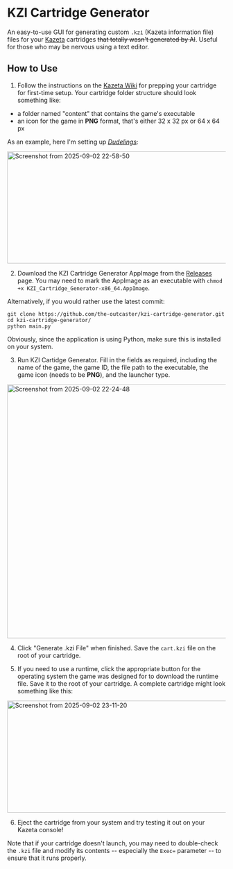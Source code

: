 # KZI Cartridge Generator
An easy-to-use GUI for generating custom `.kzi` (Kazeta information file) files for your [Kazeta](https://kazeta.org/) cartridges ~~that totally wasn't generated by AI~~. Useful for those who may be nervous using a text editor.

## How to Use
1. Follow the instructions on the [Kazeta Wiki](https://github.com/kazetaos/kazeta/wiki/Creating-Carts) for prepping your cartridge for first-time setup. Your cartridge folder structure should look something like:
- a folder named "content" that contains the game's executable
- an icon for the game in **PNG** format, that's either 32 x 32 px or 64 x 64 px

As an example, here I'm setting up [*Dudelings*](https://store.steampowered.com/app/1905160/Dudelings_Arcade_Sportsball/):

<img width="835" height="258" alt="Screenshot from 2025-09-02 22-58-50" src="https://github.com/user-attachments/assets/15e33f54-ab2f-4e18-923a-7310713ce6c8" />


2. Download the KZI Cartridge Generator AppImage from the [Releases](https://github.com/the-outcaster/kzi-cartridge-generator/releases) page. You may need to mark the AppImage as an executable with `chmod +x KZI_Cartridge_Generator-x86_64.AppImage`.

Alternatively, if you would rather use the latest commit:
```
git clone https://github.com/the-outcaster/kzi-cartridge-generator.git
cd kzi-cartridge-generator/
python main.py
```
Obviously, since the application is using Python, make sure this is installed on your system.

3. Run KZI Cartidge Generator. Fill in the fields as required, including the name of the game, the game ID, the file path to the executable, the game icon (needs to be **PNG**), and the launcher type. 
<img width="668" height="585" alt="Screenshot from 2025-09-02 22-24-48" src="https://github.com/user-attachments/assets/43654fbd-a8c8-44f2-97b4-6c83fde4d553" />


4. Click "Generate .kzi File" when finished. Save the `cart.kzi` file on the root of your cartridge.

5. If you need to use a runtime, click the appropriate button for the operating system the game was designed for to download the runtime file. Save it to the root of your cartridge. A complete cartridge might look something like this:

<img width="835" height="258" alt="Screenshot from 2025-09-02 23-11-20" src="https://github.com/user-attachments/assets/c483e031-e6fe-40b1-bfbd-1f384763c545" />


6. Eject the cartridge from your system and try testing it out on your Kazeta console!

Note that if your cartridge doesn't launch, you may need to double-check the `.kzi` file and modify its contents -- especially the `Exec=` parameter -- to ensure that it runs properly.

